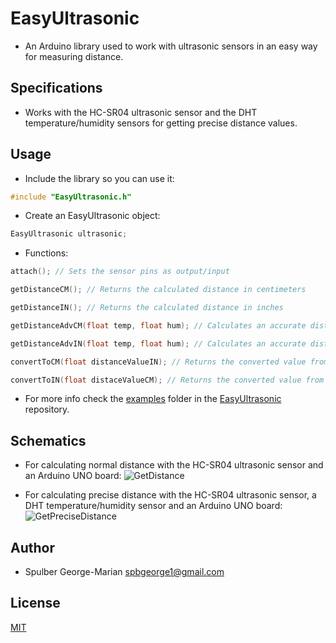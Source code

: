 # EasyUltrasonic
- An Arduino library used to work with ultrasonic sensors in an easy way for measuring distance.

## Specifications
- Works with the HC-SR04 ultrasonic sensor and the DHT temperature/humidity sensors for getting precise distance values.

## Usage

- Include the library so you can use it:

```c++
#include "EasyUltrasonic.h"
```

- Create an EasyUltrasonic object:

```c++
EasyUltrasonic ultrasonic;
```

- Functions:

```c++
attach(); // Sets the sensor pins as output/input

getDistanceCM(); // Returns the calculated distance in centimeters

getDistanceIN(); // Returns the calculated distance in inches

getDistanceAdvCM(float temp, float hum); // Calculates an accurate distance by knowing the temperature and humidity of the environment and  returns the calculated distance in centimeters

getDistanceAdvIN(float temp, float hum); // Calculates an accurate distance by knowing the temperature and humidity of the environment and returns the calculated distance in inches

convertToCM(float distanceValueIN); // Returns the converted value from inches to centimeters

convertToIN(float distaceValueCM); // Returns the converted value from centimeters to inches
```

- For more info check the [examples](https://github.com/SpulberGeorge/EasyUltrasonic/tree/main/examples) folder in the [EasyUltrasonic](https://github.com/SpulberGeorge/EasyUltrasonic) repository.

## Schematics
- For calculating normal distance with the HC-SR04 ultrasonic sensor and an Arduino UNO board:
![GetDistance](https://user-images.githubusercontent.com/79027106/184158290-fca1cd09-e46c-466e-871c-dc4c8db26c3b.png)

- For calculating precise distance with the HC-SR04 ultrasonic sensor, a DHT temperature/humidity sensor and an Arduino UNO board:
![GetPreciseDistance](https://user-images.githubusercontent.com/79027106/184159341-1e60d5d1-b768-4215-96f0-0874e9be5745.jpg)

## Author
- Spulber George-Marian spbgeorge1@gmail.com

## License
[MIT](https://choosealicense.com/licenses/mit/)

